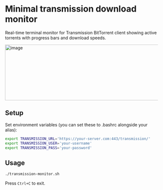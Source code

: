 # Minimal transmission download monitor

Real-time terminal monitor for Transmission BitTorrent client showing active torrents with progress bars and download speeds.

<img width="605" height="184" alt="image" src="https://github.com/user-attachments/assets/27c21eeb-436d-44f8-a900-45a57fb9c4b2" />

## Setup

Set environment variables (you can set these to .bashrc alongside your alias):
```bash
export TRANSMISSION_URL='https://your-server.com:443/transmission/'
export TRANSMISSION_USER='your-username'
export TRANSMISSION_PASS='your-password'
```

## Usage

```bash
./transmission-monitor.sh
```

Press `Ctrl+C` to exit.
